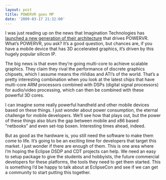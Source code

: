 ```yaml
---
layout: post
title: POWERVR goes MP
date: '2009-03-17 21:32:00'
---
```



I was just reading up on the news that Imagination Technologies has [launched a new generation of their architecture](http://www.imgtec.com/News/Release/index.asp?NewsID=449) that drives POWERVR. What’s POWERVR, you ask? It’s a good question, but chances are, if you have a mobile device that has 3D accelerated graphics, it’s driven by this hugely popular silicon IP.

The big news is that even they’re going multi-core to achieve scalable graphics. They claim they rival the performance of discrete graphics chipsets, which I assume means the nVidias and ATI’s of the world. That’s a pretty interesting combination when you look at the latest chips that have multi-core ARM processors combined with DSPs (digital signal processors) for audio/video processing, which can then be combined with these powerful 3D cores.

I can imagine some really powerful handheld and other mobile devices based on these things. I just wonder about power consumption, the eternal challenge for mobile developers. We’ll see how that plays out, but the power of these things also blurs the gap between mobile and x86 based “netbooks” and even set-top boxen. Interesting times ahead, indeed.

But as good as the hardware is, you still need the software to make them come to life. It’s going to be an exciting time for developers that target this market. I just wonder if there are enough of them. This is one area where I’m hoping the Eclipse DSDP and CDT projects can help. We need an easy to setup package to give the students and hobbyists, the future commercial developers for these platforms, the tools they need to get them started. This is something I’d be happy to talk about at EclipseCon and see if we can get a community to start putting this together.


